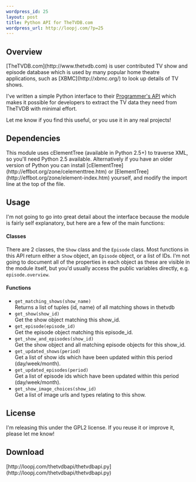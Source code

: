 ```yaml
--- 
wordpress_id: 25
layout: post
title: Python API for TheTVDB.com
wordpress_url: http://loopj.com/?p=25
---
```

<h2>Overview</h2>
[TheTVDB.com](http://www.thetvdb.com) is user contributed TV show and episode database which is used by many popular home theatre applications, such as [XBMC](http://xbmc.org/) to look up details of TV shows.

I've written a simple Python interface to their [Programmer's API](http://thetvdb.com/wiki/index.php?title=Programmers_API) which makes it possible for developers to extract the TV data they need from TheTVDB with minimal effort.

Let me know if you find this useful, or you use it in any real projects!

<h2>Dependencies</h2>
This module uses cElementTree (available in Python 2.5+) to traverse XML, so you'll need Python 2.5 available. Alternatively if you have an older version of Python you can install [cElementTree](http://effbot.org/zone/celementtree.htm) or [ElementTree](http://effbot.org/zone/element-index.htm) yourself, and modify the import line at the top of the file.

<h2>Usage</h2>
I'm not going to go into great detail about the interface because the module is fairly self explanatory, but here are a few of the main functions:

<h4>Classes</h4>
There are 2 classes, the <code>Show</code> class and the <code>Episode</code> class. Most functions in this API return either a <code>Show</code> object, an <code>Episode</code> object, or a list of IDs. I'm not going to document all of the properties in each object as these are visible in the module itself, but you'd usually access the public variables directly, e.g. <code>episode.overview</code>.

<h4>Functions</h4>
<ul>
<li><code>get_matching_shows(show_name)</code><br />
Returns a list of tuples (id, name) of all matching shows in thetvdb </li>
<li><code>get_show(show_id)</code><br />Get the show object matching this show_id.</li>
<li><code>get_episode(episode_id)</code><br />Get the episode object matching this episode_id.</li>
<li><code>get_show_and_episodes(show_id)</code><br />Get the show object and all matching episode objects for this show_id.</li>
<li><code>get_updated_shows(period)</code><br />Get a list of show ids which have been updated within this period (day/week/month).</li>
<li><code>get_updated_episodes(period)</code><br />Get a list of episode ids which have been updated within this period (day/week/month).</li>
<li><code>get_show_image_choices(show_id)</code><br />Get a list of image urls and types relating to this show.</li>
</ul>

<h2>License</h2>
I'm releasing this under the GPL2 license. If you reuse it or improve it, please let me know! 

<h2>Download</h2>
[http://loopj.com/thetvdbapi/thetvdbapi.py](http://loopj.com/thetvdbapi/thetvdbapi.py)
